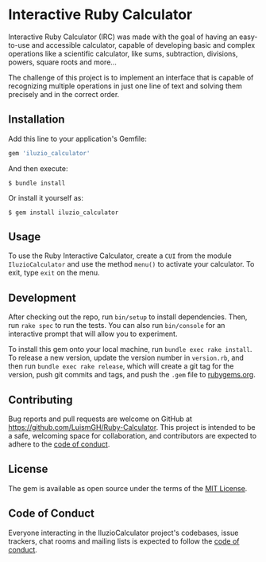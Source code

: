# Interactive Ruby Calculator

Interactive Ruby Calculator (IRC) was made with the goal of having an easy-to-use and accessible calculator, capable of developing basic and complex operations like a scientific calculator, like sums, subtraction, divisions, powers, square roots and more...

The challenge of this project is to implement an interface that is capable of recognizing multiple operations in just one line of text and solving them precisely and in the correct order.

## Installation

Add this line to your application's Gemfile:

```ruby
gem 'iluzio_calculator'
```

And then execute:

    $ bundle install

Or install it yourself as:

    $ gem install iluzio_calculator

## Usage

To use the Ruby Interactive Calculator, create a `CUI` from the module `IluzioCalculator` and use the method `menu()` to activate your calculator. To exit, type `exit` on the menu.

## Development

After checking out the repo, run `bin/setup` to install dependencies. Then, run `rake spec` to run the tests. You can also run `bin/console` for an interactive prompt that will allow you to experiment.

To install this gem onto your local machine, run `bundle exec rake install`. To release a new version, update the version number in `version.rb`, and then run `bundle exec rake release`, which will create a git tag for the version, push git commits and tags, and push the `.gem` file to [rubygems.org](https://rubygems.org).

## Contributing

Bug reports and pull requests are welcome on GitHub at https://github.com/LuismGH/Ruby-Calculator. This project is intended to be a safe, welcoming space for collaboration, and contributors are expected to adhere to the [code of conduct](https://github.com/LuismGH/Ruby-Calculator/blob/master/CODE_OF_CONDUCT.md).


## License

The gem is available as open source under the terms of the [MIT License](https://opensource.org/licenses/MIT).

## Code of Conduct

Everyone interacting in the IluzioCalculator project's codebases, issue trackers, chat rooms and mailing lists is expected to follow the [code of conduct](https://github.com/LuismGH/Ruby-Calculator/blob/master/CODE_OF_CONDUCT.md).
